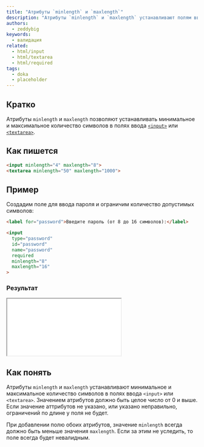 ```yaml
---
title: "Атрибуты `minlength` и `maxlength`"
description: "Атрибуты `minlength` и `maxlength` устанавливают полям ввода минимальное и максимальное количество символов"
authors:
  - zeddybig
keywords: 
  - валидация
related:
  - html/input
  - html/textarea
  - html/required
tags:
  - doka
  - placeholder
---
```


## Кратко

Атрибуты `minlength` и `maxlength` позволяют устанавливать минимальное и максимальное количество символов в полях ввода [`<input>`](/html/input/) или [`<textarea>`](/html/textarea/).

## Как пишется

```html
<input minlength="4" maxlength="8">
<textarea minlength="50" maxlength="1000">
```

## Пример

Создадим поле для ввода пароля и ограничим количество допустимых символов:

```html
<label for="password">Введите пароль (от 8 до 16 символов):</label>

<input
  type="password"
  id="password"
  name="password"
  required
  minlength="8"
  maxlength="16"
>
```

### Результат

<iframe title="Поле ввода пароля с ограничениями по количеству символов" src="demos/input-example" height="150"></iframe>

## Как понять

Атрибуты `minlength` и `maxlength` устанавливают минимальное и максимальное количество символов в полях ввода `<input>` или `<textarea>`. Значением атрибутов должно быть целое число от 0 и выше. Если значение аттрибутов не указано, или указано неправильно, ограничений по длине у поля не будет.

При добавлении полю обоих атрибутов, значение `minlength` всегда должно быть меньше значения `maxlength`. Если за этим не уследить, то поле всегда будет невалидным.
